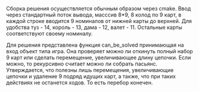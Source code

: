 Сборка решения осуществляется обычным образом через cmake.
Ввод через стандартный поток вывода, масссив 8*9, 8 колод по 9 карт,
в каждой строке вводится 9 номиналов от нижней карты до верхней.
Для удобства туз - 14, король - 13, дама - 12, валет - 11. Остальные 
карты соответствуют своему номиналу.

Для решения представлена функция can_be_solved принимающая на вход объект
типа игра. Она проверяет можно ли откинуть полный набор 9 карт или сделать
перемещение, увеличивающее длину цепочки. Если можно, то рекурсивно считает
можно ли собрать пасьянс. Утверждается, что полезны лишь перемещения,
увеличивающие цепочки и удаление 9 подряд идущих карт, а также, что при таких
действиях не останется ходов. То есть перебор конечен.

 